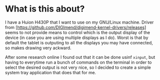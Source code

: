 # What is this about?

I have a Huion H430P that I want to use on my GNU/Linux machine. Driver from [https://github.com/DIGImend/digimend-kernel-drivers/releases] seems to not provide means to control which is the output display of the device (in case you are using multiple displays as I do). Worst is that by default the tablet is outputing to all the displays you may have connected, so makes drawing very ackward.

After some research online I found out that it can be done usinf `xinput`, but having to everytime run a bunch of commands on the terminal in order to select the desired output is not very nice, so I decided to create a simple system tray application that does that for me.
